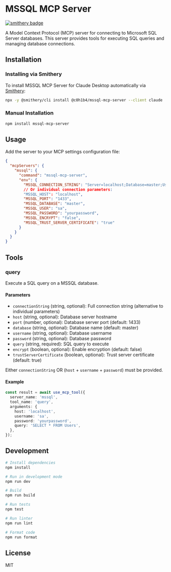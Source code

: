 # MSSQL MCP Server

[![smithery badge](https://smithery.ai/badge/@c0h1b4/mssql-mcp-server)](https://smithery.ai/server/@c0h1b4/mssql-mcp-server)

A Model Context Protocol (MCP) server for connecting to Microsoft SQL Server databases. This server provides tools for executing SQL queries and managing database connections.

## Installation

### Installing via Smithery

To install MSSQL MCP Server for Claude Desktop automatically via [Smithery](https://smithery.ai/server/@c0h1b4/mssql-mcp-server):

```bash
npx -y @smithery/cli install @c0h1b4/mssql-mcp-server --client claude
```

### Manual Installation
```bash
npm install mssql-mcp-server
```

## Usage

Add the server to your MCP settings configuration file:

```json
{
  "mcpServers": {
    "mssql": {
      "command": "mssql-mcp-server",
      "env": {
        "MSSQL_CONNECTION_STRING": "Server=localhost;Database=master;User Id=sa;Password=yourpassword;",
        // Or individual connection parameters:
        "MSSQL_HOST": "localhost",
        "MSSQL_PORT": "1433",
        "MSSQL_DATABASE": "master",
        "MSSQL_USER": "sa",
        "MSSQL_PASSWORD": "yourpassword",
        "MSSQL_ENCRYPT": "false",
        "MSSQL_TRUST_SERVER_CERTIFICATE": "true"
      }
    }
  }
}
```

## Tools

### query

Execute a SQL query on a MSSQL database.

#### Parameters

- `connectionString` (string, optional): Full connection string (alternative to individual parameters)
- `host` (string, optional): Database server hostname
- `port` (number, optional): Database server port (default: 1433)
- `database` (string, optional): Database name (default: master)
- `username` (string, optional): Database username
- `password` (string, optional): Database password
- `query` (string, required): SQL query to execute
- `encrypt` (boolean, optional): Enable encryption (default: false)
- `trustServerCertificate` (boolean, optional): Trust server certificate (default: true)

Either `connectionString` OR (`host` + `username` + `password`) must be provided.

#### Example

```typescript
const result = await use_mcp_tool({
  server_name: 'mssql',
  tool_name: 'query',
  arguments: {
    host: 'localhost',
    username: 'sa',
    password: 'yourpassword',
    query: 'SELECT * FROM Users',
  },
});
```

## Development

```bash
# Install dependencies
npm install

# Run in development mode
npm run dev

# Build
npm run build

# Run tests
npm test

# Run linter
npm run lint

# Format code
npm run format
```

## License

MIT

